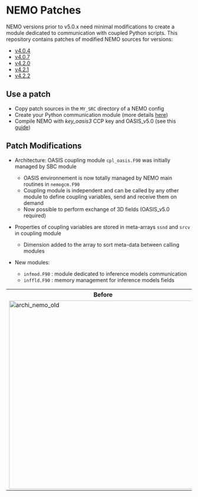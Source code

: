 # NEMO Patches

NEMO versions prior to v5.0.x need minimal modifications to create a module dedicated to communication with coupled Python scripts. This repository contains patches of modified NEMO sources for versions: 

- [v4.0.4](https://forge.ipsl.fr/nemo/browser/NEMO/releases/r4.0/r4.0.4)
- [v4.0.7](https://forge.ipsl.fr/nemo/browser/NEMO/releases/r4.0/r4.0.7)
- [v4.2.0](https://forge.nemo-ocean.eu/nemo/nemo/-/releases/4.2.0)
- [v4.2.1](https://forge.nemo-ocean.eu/nemo/nemo/-/releases/4.2.1)
- [v4.2.2](https://forge.nemo-ocean.eu/nemo/nemo/-/releases/4.2.2)

## Use a patch 
- Copy patch sources in the `MY_SRC` directory of a NEMO config
- Create your Python communication module (more details [here](https://morays-doc.readthedocs.io/en/latest/nemo.api_4.html))
- Compile NEMO with *key_oasis3* CCP key and OASIS_v5.0 (see this [guide](https://morays-doc.readthedocs.io/en/latest/nemo.getting_started.html#morays-environment))

## Patch Modifications
  * Architecture: OASIS coupling module `cpl_oasis.F90` was initially managed by SBC module
      - OASIS environnement is now totally managed by NEMO main routines in `nemogcm.F90`
      - Coupling module is independent and can be called by any other module to define coupling variables, send and receive them on demand
      - Now possible to perform exchange of 3D fields (OASIS_v5.0 required)

  * Properties of coupling variables are stored in meta-arrays `ssnd` and `srcv` in coupling module
      - Dimension added to the array to sort meta-data between calling modules

  * New modules:        
      - `infmod.F90` : module dedicated to inference models communication
      - `inffld.F90` : memory management for inference models fields

<table>
<tr>
<th> Before </th>
<th> After </th>
</tr>
<tr>
<td>
<img width="510" alt="archi_nemo_old" src="https://github.com/alexis-barge/smart-morey/assets/138531178/d68820ef-10b2-459c-afaf-603f2dc4add8">
</td>
<td>
<img width="466" alt="archi_nemo_new" src="https://github.com/alexis-barge/smart-morey/assets/138531178/8e2ac17a-2168-4aa0-9bc9-e666cd66dc5c">
</td>
</tr>
</table>
